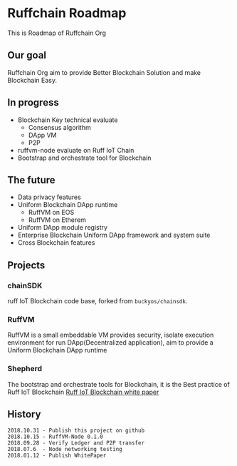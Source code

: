 Ruffchain Roadmap
=========
This is Roadmap of Ruffchain Org

## Our goal

Ruffchain Org aim to provide Better Blockchain Solution and make Blockchain Easy.

## In progress
* Blockchain Key technical evaluate
    * Consensus algorithm
    * DApp VM
    * P2P
* ruffvm-node evaluate on Ruff IoT Chain
* Bootstrap and orchestrate tool for Blockchain

## The future
* Data privacy features
* Uniform Blockchain DApp runtime
    * RuffVM on EOS
    * RuffVM on Etherem
* Uniform DApp module registry
* Enterprise Blockchain Uniform DApp framework and system suite
* Cross Blockchain features

## Projects

### chainSDK
ruff IoT Blockchain code base, forked from `buckyos/chainsdk`.

### RuffVM
RuffVM is a small embeddable VM provides security, isolate execution environment for run DApp(Decentralized application), aim to provide a Uniform Blockchain DApp runtime

### Shepherd
The bootstrap and orchestrate tools for Blockchain, it is the Best practice of Ruff IoT Blockchain [Ruff IoT Blockchain white paper](https://github.com/RuffNotes/RuffChain/blob/master/WhitePaper.md)

## History

```
2018.10.31 - Publish this project on github
2018.10.15 - RuffVM-Node 0.1.0
2018.09.28 - Verify Ledger and P2P transfer
2018.07.6  - Node networking testing
2018.01.12 - Publish WhitePaper
```
